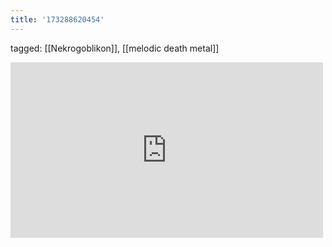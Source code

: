 ```yaml
---
title: '173288620454'
---
```

tagged: [[Nekrogoblikon]], [[melodic death metal]]
<iframe allow="accelerometer; autoplay; clipboard-write; encrypted-media; gyroscope; picture-in-picture" allowfullscreen="" frameborder="0" height="281" id="youtube_iframe" src="https://www.youtube.com/embed/yZEKlp-H6FE?feature=oembed&amp;enablejsapi=1&amp;origin=https://safe.txmblr.com&amp;wmode=opaque" width="500"></iframe>